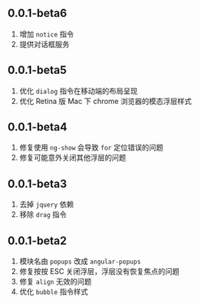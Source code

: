 ## 0.0.1-beta6

1. 增加 `notice` 指令
2. 提供对话框服务

## 0.0.1-beta5

1. 优化 `dialog` 指令在移动端的布局呈现
2. 优化 Retina 版 Mac 下 chrome 浏览器的模态浮层样式

## 0.0.1-beta4

1. 修复使用 `ng-show` 会导致 `for` 定位错误的问题
2. 修复可能意外关闭其他浮层的问题

## 0.0.1-beta3

1. 去掉 `jquery` 依赖
2. 移除 `drag` 指令

## 0.0.1-beta2

1. 模块名由 `popups` 改成 `angular-popups`
2. 修复按按 ESC 关闭浮层，浮层没有恢复焦点的问题
3. 修复 `align` 无效的问题
4. 优化 `bubble` 指令样式